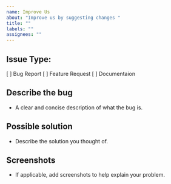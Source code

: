 ```yaml
---
name: Improve Us
about: "Improve us by suggesting changes "
title: ""
labels: ""
assignees: ""
---
```


## Issue Type:

[ ] Bug Report
[ ] Feature Request
[ ] Documentaion

## **Describe the bug**

- A clear and concise description of what the bug is.

## **Possible solution**

- Describe the solution you thought of.

## **Screenshots**

- If applicable, add screenshots to help explain your problem.
